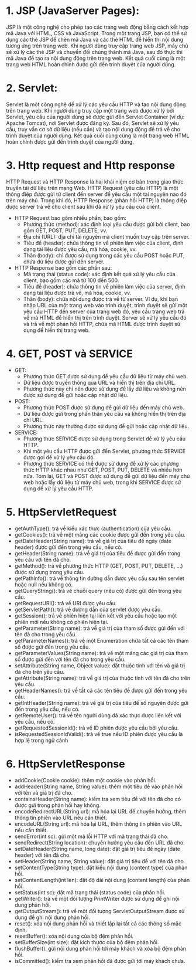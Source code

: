 # 1. JSP (JavaServer Pages): 
JSP là một công nghệ cho phép tạo các trang web động bằng cách kết hợp mã Java với HTML, CSS và JavaScript. Trong một trang JSP, bạn có thể sử dụng các thẻ JSP để chèn mã Java và các thẻ HTML để hiển thị nội dung tương ứng trên trang web. Khi người dùng truy cập trang web JSP, máy chủ sẽ xử lý các thẻ JSP và chuyển đổi chúng thành mã Java, sau đó thực thi mã Java để tạo ra nội dung động trên trang web. Kết quả cuối cùng là một trang web HTML hoàn chỉnh được gửi đến trình duyệt của người dùng.

# 2. Servlet: 
Servlet là một công nghệ để xử lý các yêu cầu HTTP và tạo nội dung động trên trang web. Khi người dùng truy cập một trang web được xử lý bởi Servlet, yêu cầu của người dùng sẽ được gửi đến Servlet Container (ví dụ: Apache Tomcat), nơi Servlet được đăng ký. Sau đó, Servlet sẽ xử lý yêu cầu, truy vấn cơ sở dữ liệu (nếu cần) và tạo nội dung động để trả về cho trình duyệt của người dùng. Kết quả cuối cùng cũng là một trang web HTML hoàn chỉnh được gửi đến trình duyệt của người dùng.

# 3. Http request and Http  response
HTTP Request và HTTP Response là hai khái niệm cơ bản trong giao thức truyền tải dữ liệu trên mạng Web. HTTP Request (yêu cầu HTTP) là một thông điệp được gửi từ client đến server để yêu cầu một tài nguyên nào đó trên máy chủ. Trong khi đó, HTTP Response (phản hồi HTTP) là thông điệp được server trả về cho client sau khi đã xử lý yêu cầu của client.
+ HTTP Request bao gồm nhiều phần, bao gồm:
  - Phương thức (method): xác định loại yêu cầu được gửi bởi client, bao gồm GET, POST, PUT, DELETE, vv.
  - Địa chỉ (URL): địa chỉ tài nguyên mà client muốn truy cập trên server.
  - Tiêu đề (header): chứa thông tin về phiên làm việc của client, định dạng tài liệu được yêu cầu, mã hóa, cookie, vv.
  - Thân (body): chỉ được sử dụng trong các yêu cầu POST hoặc PUT, chứa dữ liệu được gửi đến server.
+ HTTP Response bao gồm các phần sau:
  - Mã trạng thái (status code): xác định kết quả xử lý yêu cầu của client, bao gồm các mã từ 100 đến 500.
  - Tiêu đề (header): chứa thông tin về phiên làm việc của server, định dạng tài liệu được trả về, mã hóa, cookie, vv.
  - Thân (body): chứa nội dung được trả về từ server.
Ví dụ, khi bạn nhập URL của một trang web vào trình duyệt, trình duyệt sẽ gửi một yêu cầu HTTP đến server của trang web đó, yêu cầu trang web trả về mã HTML để hiển thị trên trình duyệt. Server sẽ xử lý yêu cầu đó và trả về một phản hồi HTTP, chứa mã HTML được trình duyệt sử dụng để hiển thị trang web.

# 4. GET, POST và SERVICE
+ GET:
  - Phương thức GET được sử dụng để yêu cầu dữ liệu từ máy chủ web.
  - Dữ liệu được truyền thông qua URL và hiển thị trên địa chỉ URL.
  - Phương thức này chỉ nên được sử dụng để lấy dữ liệu và không nên được sử dụng để gửi hoặc cập nhật dữ liệu.
+ POST:
  - Phương thức POST được sử dụng để gửi dữ liệu đến máy chủ web.
  - Dữ liệu được gửi trong phần thân yêu cầu và không hiển thị trên địa chỉ URL.
  - Phương thức này thường được sử dụng để gửi hoặc cập nhật dữ liệu.
+ SERVICE:
  - Phương thức SERVICE được sử dụng trong Servlet để xử lý yêu cầu HTTP.
  - Khi một yêu cầu HTTP được gửi đến Servlet, phương thức SERVICE được gọi để xử lý yêu cầu đó.
  - Phương thức SERVICE có thể được sử dụng để xử lý các phương thức HTTP khác nhau như GET, POST, PUT, DELETE và nhiều hơn nữa.
Tóm lại, GET và POST được sử dụng để gửi dữ liệu đến máy chủ web hoặc lấy dữ liệu từ máy chủ web, trong khi SERVICE được sử dụng để xử lý yêu cầu HTTP.
# 5. HttpServletRequest
  + getAuthType(): trả về kiểu xác thực (authentication) của yêu cầu.
  + getCookies(): trả về một mảng các cookie được gửi đến trong yêu cầu.
  + getDateHeader(String name): trả về giá trị của tiêu đề ngày (date header) được gửi đến trong yêu cầu, nếu có.
  + getHeader(String name): trả về giá trị của tiêu đề được gửi đến trong yêu cầu với tên đã cho.
  + getMethod(): trả về phương thức HTTP (GET, POST, PUT, DELETE, ...) được sử dụng trong yêu cầu.
  + getPathInfo(): trả về thông tin đường dẫn được yêu cầu sau tên servlet hoặc null nếu không có.
  + getQueryString(): trả về chuỗi query (nếu có) được gửi đến trong yêu cầu.
  + getRequestURI(): trả về URI được yêu cầu.
  + getServletPath(): trả về đường dẫn của servlet được yêu cầu.
  + getSession(): trả về phiên hiện tại liên kết với yêu cầu hoặc tạo một phiên mới nếu không có phiên hiện tại.
  + getParameter(String name): trả về giá trị của tham số được gửi đến với tên đã cho trong yêu cầu.
  + getParameterNames(): trả về một Enumeration chứa tất cả các tên tham số được gửi đến trong yêu cầu.
  + getParameterValues(String name): trả về một mảng các giá trị của tham số được gửi đến với tên đã cho trong yêu cầu.
  + setAttribute(String name, Object value): đặt thuộc tính với tên và giá trị đã cho trên yêu cầu.
  + getAttribute(String name): trả về giá trị của thuộc tính với tên đã cho trên yêu cầu.
  + getHeaderNames(): trả về tất cả các tên tiêu đề được gửi đến trong yêu cầu.
  + getIntHeader(String name): trả về giá trị của tiêu đề số nguyên được gửi đến trong yêu cầu, nếu có.
  + getRemoteUser(): trả về tên người dùng đã xác thực được liên kết với yêu cầu, nếu có.
  + getRequestedSessionId(): trả về ID phiên được yêu cầu bởi yêu cầu.
  + isRequestedSessionIdValid(): trả về true nếu ID phiên được yêu cầu là hợp lệ trong ngữ cảnh
# 6. HttpServletResponse
  + addCookie(Cookie cookie): thêm một cookie vào phản hồi.
  + addHeader(String name, String value): thêm một tiêu đề vào phản hồi với tên và giá trị đã cho.
  + containsHeader(String name): kiểm tra xem tiêu đề với tên đã cho có được gửi trong phản hồi hay không.
  + encodeRedirectURL(String url): mã hóa lại URL để chuyển hướng, thêm thông tin phiên vào URL nếu cần thiết.
  + encodeURL(String url): mã hóa lại URL, thêm thông tin phiên vào URL nếu cần thiết.
  + sendError(int sc): gửi một mã lỗi HTTP với mã trạng thái đã cho.
  + sendRedirect(String location): chuyển hướng yêu cầu đến URL đã cho.
  + setDateHeader(String name, long date): đặt giá trị tiêu đề ngày (date header) với tên đã cho.
  + setHeader(String name, String value): đặt giá trị tiêu đề với tên đã cho.
  + setContentType(String type): đặt kiểu nội dung (content type) của phản hồi.
  + setContentLength(int len): đặt độ dài nội dung (content length) của phản hồi.
  + setStatus(int sc): đặt mã trạng thái (status code) của phản hồi.
  + getWriter(): trả về một đối tượng PrintWriter được sử dụng để ghi nội dung phản hồi.
  + getOutputStream(): trả về một đối tượng ServletOutputStream được sử dụng để ghi nội dung phản hồi.
  + reset(): xóa nội dung phản hồi và thiết lập lại tất cả các thông số mặc định.
  + resetBuffer(): xóa nội dung của bộ đệm phản hồi.
  + setBufferSize(int size): đặt kích thước của bộ đệm phản hồi.
  + flushBuffer(): gửi nội dung phản hồi tới máy khách và xóa bộ đệm phản hồi.
  + isCommitted(): kiểm tra xem phản hồi đã được gửi tới máy khách chưa.
